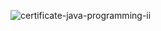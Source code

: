![certificate-java-programming-ii](https://github.com/user-attachments/assets/2d7f56c3-ea50-4b8c-80b5-ec32982a373c)
